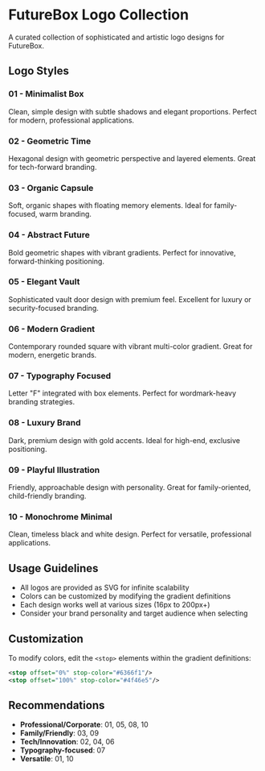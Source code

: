 # FutureBox Logo Collection

A curated collection of sophisticated and artistic logo designs for FutureBox.

## Logo Styles

### 01 - Minimalist Box
Clean, simple design with subtle shadows and elegant proportions. Perfect for modern, professional applications.

### 02 - Geometric Time
Hexagonal design with geometric perspective and layered elements. Great for tech-forward branding.

### 03 - Organic Capsule
Soft, organic shapes with floating memory elements. Ideal for family-focused, warm branding.

### 04 - Abstract Future
Bold geometric shapes with vibrant gradients. Perfect for innovative, forward-thinking positioning.

### 05 - Elegant Vault
Sophisticated vault door design with premium feel. Excellent for luxury or security-focused branding.

### 06 - Modern Gradient
Contemporary rounded square with vibrant multi-color gradient. Great for modern, energetic brands.

### 07 - Typography Focused
Letter "F" integrated with box elements. Perfect for wordmark-heavy branding strategies.

### 08 - Luxury Brand
Dark, premium design with gold accents. Ideal for high-end, exclusive positioning.

### 09 - Playful Illustration
Friendly, approachable design with personality. Great for family-oriented, child-friendly branding.

### 10 - Monochrome Minimal
Clean, timeless black and white design. Perfect for versatile, professional applications.

## Usage Guidelines

- All logos are provided as SVG for infinite scalability
- Colors can be customized by modifying the gradient definitions
- Each design works well at various sizes (16px to 200px+)
- Consider your brand personality and target audience when selecting

## Customization

To modify colors, edit the `<stop>` elements within the gradient definitions:
```xml
<stop offset="0%" stop-color="#6366f1"/>
<stop offset="100%" stop-color="#4f46e5"/>
```

## Recommendations

- **Professional/Corporate**: 01, 05, 08, 10
- **Family/Friendly**: 03, 09
- **Tech/Innovation**: 02, 04, 06
- **Typography-focused**: 07
- **Versatile**: 01, 10
